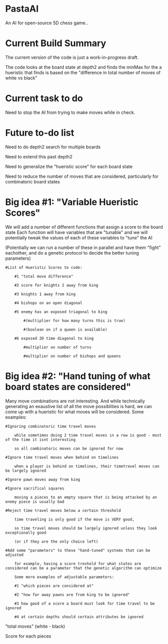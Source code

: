# PastaAI
An AI for open-source 5D chess game..


# Current Build Summary

The current version of the code is just a work-in-progress draft.

The code looks at the board state at depth2 and finds the minMax for the a hueristic 
that finds is based on the "difference in total number of moves of white vs black"


# Current task to do 

Need to stop the AI from trying to make moves while in check. 

# Future to-do list

Need to do depth2 search for multiple boards

Need to extend this past depth2

Need to generalize the "hueristic score" for each board state

Need to reduce the number of moves that are considered, particularly for combinatoric board states


# Big idea #1: "Variable Hueristic Scores"

We will add a number of different functions that assign a score to the board state
Each function will have variables that are "tunable" and we will potentially tweak
the values of each of these variables to "tune" the AI

(Potentially we can run a number of these in parallel and have them "fight" eachother,
and do a genetic protocol to decide the better tuning parameters)

	#List of Hueristic Scores to code:
	
		#1 "total move difference"
		
		#2 score for knights 2 away from king
		
		#3 knights 1 away from king
		
		#4 bishops on an open diagonal
		
		#5 enemy has an exposed triagonal to king 
		
			#(multiplier for how many turns this is true)
			
			#(boolean on if a queen is available)
			
		#6 exposed 2D time diagonal to king
		
			#multiplier on number of turns
			
			#multiplier on number of bishops and queens
		
# Big idea #2: "Hand tuning of what board states are considered"

Many move combinations are not interesting. And while technically generating an exaustive list of all the move possiblities is hard,
we can come up with a hueristic for what moves will be considered. Some examples:

	#Ignoring combinatoric time travel moves 
	
		while sometimes doing 2 time travel moves in a row is good - most of the time it isnt interesting	
		
		so all combinatoric moves can be ignored for now
		
	#Ignore time travel moves when behind on timelines
	
		when a player is behind on timelines, their timetravel moves can be largely ignored 
		
	#Ignore pawn moves away from king
	
    #Ignore sacrifical squares
	
		moving a pieces to an empty square that is being attacked by an enemy piece is usually bad
		
	#Reject time travel moves below a certain threshold
	
		time traveling is only good if the move is VERY good, 
		
		so time travel moves should be largely ignored unless they look exceptionally good
		
		(or if they are the only choice left)
		
	#Add some "parameters" to these "hand-tuned" systems that can be adjusted
	
		for example, having a score treshold for what states are considered can be a parameter that the genetic algorithm can optimize
		
		Some more examples of adjustable parameters:
		
		#1 "which pieces are considered at"
		
		#2 "how far away pawns are from king to be ignored"
		
		#3 how good of a score a board must look for time travel to be ignored
		
		#4 at certain depths should certain attributes be ignored

"total moves" (white - black)

Score for each pieces